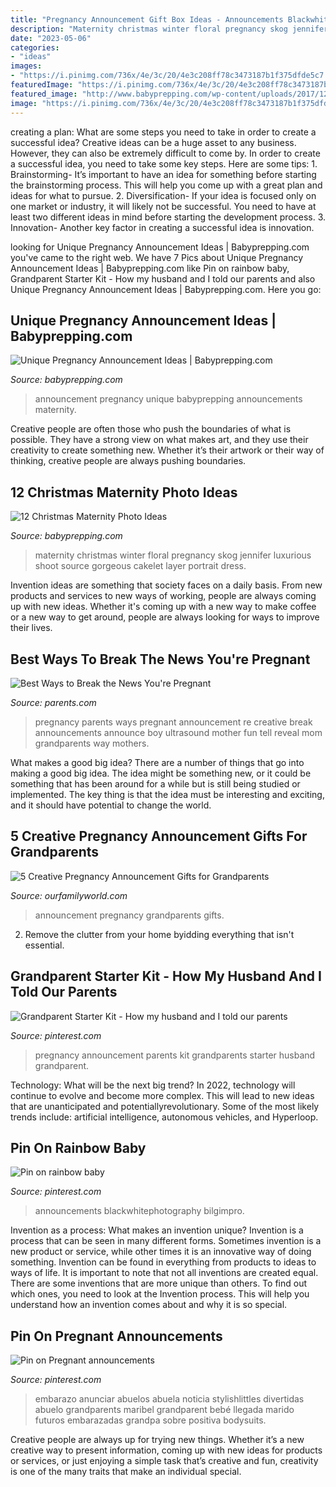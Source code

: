 ```yaml
---
title: "Pregnancy Announcement Gift Box Ideas - Announcements Blackwhitephotography Bilgimpro"
description: "Maternity christmas winter floral pregnancy skog jennifer luxurious shoot source gorgeous cakelet layer portrait dress"
date: "2023-05-06"
categories:
- "ideas"
images:
- "https://i.pinimg.com/736x/4e/3c/20/4e3c208ff78c3473187b1f375dfde5c7.jpg"
featuredImage: "https://i.pinimg.com/736x/4e/3c/20/4e3c208ff78c3473187b1f375dfde5c7.jpg"
featured_image: "http://www.babyprepping.com/wp-content/uploads/2017/12/12257ad1b406d253c83c663f140d5983.jpg"
image: "https://i.pinimg.com/736x/4e/3c/20/4e3c208ff78c3473187b1f375dfde5c7.jpg"
---
```



creating a plan: What are some steps you need to take in order to create a successful idea?
Creative ideas can be a huge asset to any business. However, they can also be extremely difficult to come by. In order to create a successful idea, you need to take some key steps. Here are some tips: 1. Brainstorming- It’s important to have an idea for something before starting the brainstorming process. This will help you come up with a great plan and ideas for what to pursue. 2. Diversification- If your idea is focused only on one market or industry, it will likely not be successful. You need to have at least two different ideas in mind before starting the development process. 3. Innovation- Another key factor in creating a successful idea is innovation.

	

		
looking for Unique Pregnancy Announcement Ideas | Babyprepping.com you've came to the right web. We have 7 Pics about Unique Pregnancy Announcement Ideas | Babyprepping.com like Pin on rainbow baby, Grandparent Starter Kit - How my husband and I told our parents and also Unique Pregnancy Announcement Ideas | Babyprepping.com. Here you go:
		
    
## Unique Pregnancy Announcement Ideas | Babyprepping.com

<img loading=lazy src="http://www.babyprepping.com/wp-content/uploads/2018/01/05e3c279a5aaae0504de600cfeb8cefa.jpg" onerror="this.onerror=null;this.src='https://tse3.mm.bing.net/th?id=OIP.Z2D7M4NRkrwTyq1ZrobHuAHaJQ&amp;pid=15.1';" alt="Unique Pregnancy Announcement Ideas | Babyprepping.com">

_Source: babyprepping.com_

>announcement pregnancy unique babyprepping announcements maternity. 

	

Creative people are often those who push the boundaries of what is possible. They have a strong view on what makes art, and they use their creativity to create something new. Whether it’s their artwork or their way of thinking, creative people are always pushing boundaries.

    
## 12 Christmas Maternity Photo Ideas

<img loading=lazy src="http://www.babyprepping.com/wp-content/uploads/2017/12/12257ad1b406d253c83c663f140d5983.jpg" onerror="this.onerror=null;this.src='https://tse3.mm.bing.net/th?id=OIP.80zlxzmmPcZaS9ZXe6TxrAHaJ3&amp;pid=15.1';" alt="12 Christmas Maternity Photo Ideas">

_Source: babyprepping.com_

>maternity christmas winter floral pregnancy skog jennifer luxurious shoot source gorgeous cakelet layer portrait dress. 

	

Invention ideas are something that society faces on a daily basis. From new products and services to new ways of working, people are always coming up with new ideas. Whether it's coming up with a new way to make coffee or a new way to get around, people are always looking for ways to improve their lives. 

    
## Best Ways To Break The News You&#039;re Pregnant

<img loading=lazy src="http://images.parents.mdpcdn.com/sites/parents.com/files/styles/width_360/public/images/p_celineX.jpg" onerror="this.onerror=null;this.src='https://tse4.mm.bing.net/th?id=OIP.zUpqc4V2hlq6XUXwTS1GuwAAAA&amp;pid=15.1';" alt="Best Ways to Break the News You&#039;re Pregnant">

_Source: parents.com_

>pregnancy parents ways pregnant announcement re creative break announcements announce boy ultrasound mother fun tell reveal mom grandparents way mothers. 

	

What makes a good big idea?
There are a number of things that go into making a good big idea. The idea might be something new, or it could be something that has been around for a while but is still being studied or implemented. The key thing is that the idea must be interesting and exciting, and it should have potential to change the world.

    
## 5 Creative Pregnancy Announcement Gifts For Grandparents

<img loading=lazy src="http://www.ourfamilyworld.com/wp-content/uploads/2015/11/5-Creative-Pregnancy-Announcement-Gifts-For-Grandparents-Facebook1.jpg" onerror="this.onerror=null;this.src='https://tse1.mm.bing.net/th?id=OIP.vKkWBZb2nIvYMFo--zE55wHaD4&amp;pid=15.1';" alt="5 Creative Pregnancy Announcement Gifts for Grandparents">

_Source: ourfamilyworld.com_

>announcement pregnancy grandparents gifts. 

	

2. Remove the clutter from your home byidding everything that isn't essential.

    
## Grandparent Starter Kit - How My Husband And I Told Our Parents

<img loading=lazy src="https://i.pinimg.com/736x/03/09/94/03099406f2692c3e19a03fd89e53647b--grandparent-starter-kit-pregnancy-announcement-to-parents-grandparents-first.jpg?b=t" onerror="this.onerror=null;this.src='https://tse2.mm.bing.net/th?id=OIP.qK22W4KCI5WQeZGtqlnB7gHaKr&amp;pid=15.1';" alt="Grandparent Starter Kit - How my husband and I told our parents">

_Source: pinterest.com_

>pregnancy announcement parents kit grandparents starter husband grandparent. 

	

Technology: What will be the next big trend?
In 2022, technology will continue to evolve and become more complex. This will lead to new ideas that are unanticipated and potentiallyrevolutionary. Some of the most likely trends include: artificial intelligence, autonomous vehicles, and Hyperloop.

    
## Pin On Rainbow Baby

<img loading=lazy src="https://i.pinimg.com/originals/7e/22/fd/7e22fdafc6bb34d83d0309b845f681ec.jpg" onerror="this.onerror=null;this.src='https://tse3.mm.bing.net/th?id=OIP.FDHHNA8burphHFojchYidgHaLD&amp;pid=15.1';" alt="Pin on rainbow baby">

_Source: pinterest.com_

>announcements blackwhitephotography bilgimpro. 

	

Invention as a process: What makes an invention unique?
Invention is a process that can be seen in many different forms. Sometimes invention is a new product or service, while other times it is an innovative way of doing something. Invention can be found in everything from products to ideas to ways of life.
It is important to note that not all inventions are created equal. There are some inventions that are more unique than others. To find out which ones, you need to look at the Invention process. This will help you understand how an invention comes about and why it is so special.

    
## Pin On Pregnant Announcements

<img loading=lazy src="https://i.pinimg.com/736x/4e/3c/20/4e3c208ff78c3473187b1f375dfde5c7.jpg" onerror="this.onerror=null;this.src='https://tse1.mm.bing.net/th?id=OIP.dWH2nzEzrONN24NQ8PnxlQHaHa&amp;pid=15.1';" alt="Pin on Pregnant announcements">

_Source: pinterest.com_

>embarazo anunciar abuelos abuela noticia stylishlittles divertidas abuelo grandparents maribel grandparent bebé llegada marido futuros embarazadas grandpa sobre positiva bodysuits. 

	

Creative people are always up for trying new things. Whether it’s a new creative way to present information, coming up with new ideas for products or services, or just enjoying a simple task that’s creative and fun, creativity is one of the many traits that make an individual special.

